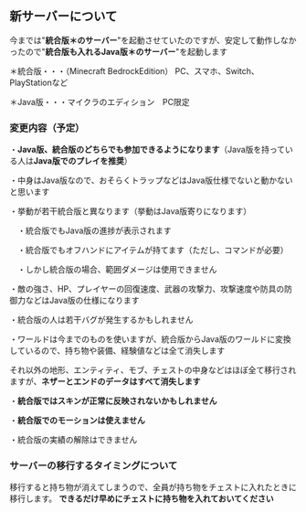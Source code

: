 ## 新サーバーについて
今までは"**統合版＊のサーバー**"を起動させていたのですが、安定して動作しなかったので"**統合版も入れるJava版＊のサーバー**"を起動します

＊統合版・・・（Minecraft BedrockEdition）  PC、スマホ、Switch、PlayStationなど

＊Java版・・・マイクラのエディション　PC限定
### 変更内容（予定）
・**Java版、統合版のどちらでも参加できるようになります**（Java版を持っている人は**Java版でのプレイを推奨**）

・中身はJava版なので、おそらくトラップなどはJava版仕様でないと動かないと思います

・挙動が若干統合版と異なります（挙動はJava版寄りになります）

　・統合版でもJava版の進捗が表示されます
 
　・統合版でもオフハンドにアイテムが持てます（ただし、コマンドが必要）
 
　・しかし統合版の場合、範囲ダメージは使用できません

  ・敵の強さ、HP、プレイヤーの回復速度、武器の攻撃力、攻撃速度や防具の防御力などはJava版の仕様になります

・統合版の人は若干バグが発生するかもしれません

・ワールドは今までのものを使いますが、統合版からJava版のワールドに変換しているので、持ち物や装備、経験値などは全て消失します

それ以外の地形、エンティティ、モブ、チェストの中身などはほぼ全て移行されますが、**ネザーとエンドのデータはすべて消失します**

・**統合版ではスキンが正常に反映されないかもしれません**

・**統合版でのモーションは使えません**

・統合版の実績の解除はできません
### サーバーの移行するタイミングについて
移行すると持ち物が消えてしまうので、全員が持ち物をチェストに入れたときに移行します。
**できるだけ早めにチェストに持ち物を入れておいてください**
